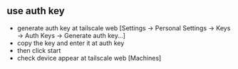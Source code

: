 #

## use auth key

- generate auth key at tailscale web [Settings -> Personal Settings -> Keys -> Auth Keys -> Generate auth key…]
- copy the key and enter it at auth key
- then click start
- check device appear at tailscale web [Machines]
